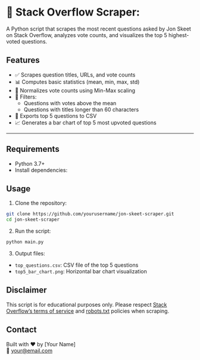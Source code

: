 # 🧠 Stack Overflow Scraper:

A Python script that scrapes the most recent questions asked by Jon Skeet on Stack Overflow, analyzes vote counts, and visualizes the top 5 highest-voted questions.

## Features

- ✅ Scrapes question titles, URLs, and vote counts  
- 📊 Computes basic statistics (mean, min, max, std)  
- 🔄 Normalizes vote counts using Min-Max scaling  
- 🔎 Filters:
  - Questions with votes above the mean  
  - Questions with titles longer than 60 characters  
- 💾 Exports top 5 questions to CSV  
- 📈 Generates a bar chart of top 5 most upvoted questions  

---

## Requirements

- Python 3.7+
- Install dependencies:

## Usage

1. Clone the repository:

```bash
git clone https://github.com/yourusername/jon-skeet-scraper.git
cd jon-skeet-scraper
```

2. Run the script:

```bash
python main.py
```

3. Output files:
- `top_questions.csv`: CSV file of the top 5 questions  
- `top5_bar_chart.png`: Horizontal bar chart visualization 


## Disclaimer

This script is for educational purposes only. Please respect [Stack Overflow’s terms of service](https://stackoverflow.com/legal/terms-of-service) and [robots.txt](https://stackoverflow.com/robots.txt) policies when scraping.

## Contact

Built with ❤️ by [Your Name]  
📧 [your@email.com](mailto:your@email.com)


